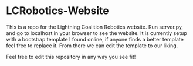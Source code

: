 # LCRobotics-Website

This is a repo for the Lightning Coalition Robotics website. Run server.py, and go to localhost in your browser to see the website. It is currently setup with a bootstrap template I found online, if anyone finds a better template feel free to replace it. From there we can edit the template to our liking.

Feel free to edit this repository in any way you see fit!
